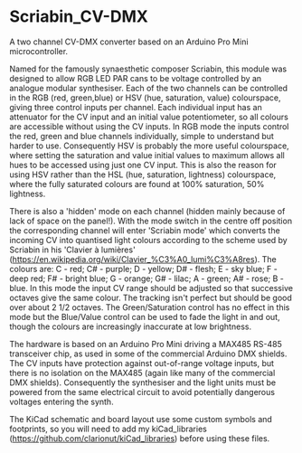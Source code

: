 # Scriabin_CV-DMX

A two channel CV-DMX converter based on an Arduino Pro Mini microcontroller.

Named for the famously synaesthetic composer Scriabin, this module was designed to allow RGB LED PAR cans to be voltage controlled by an analogue modular synthesiser.
Each of the two channels can be controlled in the RGB (red, green,blue) or HSV (hue, saturation, value) colourspace, giving three control inputs per channel.
Each individual input has an attenuator for the CV input and an initial value potentiometer, so all colours are accessible without using the CV inputs.
In RGB mode the inputs control the red, green and blue channels individually, simple to understand but harder to use. Consequently HSV is probably the more useful colourspace,
where setting the saturation and value initial values to maximum allows all hues to be accessed using just one CV input. This is also the reason for using HSV rather than
the HSL (hue, saturation, lightness) colourspace, where the fully saturated colours are found at 100% saturation, 50% lightness.

There is also a 'hidden' mode on each channel (hidden mainly because of lack of space on the panel!). With the mode switch in the centre off position the corresponding
channel will enter 'Scriabin mode' which converts the incoming CV into quantised light colours according to the scheme used by Scriabin in his 'Clavier à lumières'
(https://en.wikipedia.org/wiki/Clavier_%C3%A0_lumi%C3%A8res).
The colours are: C - red; C# - purple; D - yellow; D# - flesh; E - sky blue; F - deep red; F# - bright blue; G - orange; G# - lilac; A - green; A# - rose; B - blue.
In this mode the input CV range should be adjusted so that successive octaves give the same colour. The tracking isn't perfect but should be good over about 2 1/2 octaves.
The Green/Saturation control has no effect in this mode but the Blue/Value control can be used to fade the light in and out, though the colours are increasingly inaccurate at
low brightness.

The hardware is based on an Arduino Pro Mini driving a MAX485 RS-485 transceiver chip, as used in some of the commercial Arduino DMX shields.
The CV inputs have protection against out-of-range voltage inputs, but there is no isolation on the MAX485 (again like many of the commercial DMX shields).
Consequently the synthesiser and the light units must be powered from the same electrical circuit to avoid potentially dangerous voltages entering the synth.

The KiCad schematic and board layout use some custom symbols and footprints, so you will need to add my kiCad_libraries (https://github.com/clarionut/kiCad_libraries)
before using these files.
